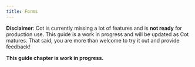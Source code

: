 ```yaml
---
title: Forms
---
```


<div class="alert alert-warning" role="alert"><strong>Disclaimer</strong>: Cot is currently missing a lot of features and is <strong>not ready</strong> for production use. This guide is a work in progress and will be updated as Cot matures. That said, you are more than welcome to try it out and provide feedback!</div>

**This guide chapter is work in progress.**
